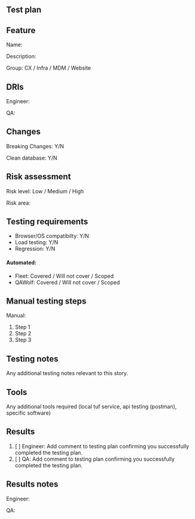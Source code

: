 ## Test plan

## Feature

Name:

Description:

Group: CX / Infra / MDM / Website

## DRIs

Engineer:

QA: 

## Changes

Breaking Changes: Y/N

Clean database: Y/N

## Risk assessment

Risk level: Low / Medium / High

Risk area: 

## Testing requirements

- Browser/OS compatibilty: Y/N
- Load testing: Y/N
- Regression: Y/N

#### Automated:

- Fleet: Covered / Will not cover / Scoped
- QAWolf: Covered / Will not cover / Scoped

## Manual testing steps

Manual:
1. Step 1
2. Step 2
3. Step 3

## Testing notes
Any additional testing notes relevant to this story.

## Tools
Any additional tools required (local tuf service, api testing (postman), specific software)

## Results

1. [ ] Engineer: Add comment to testing plan confirming you successfully completed the testing plan. 
2. [ ] QA: Add comment to testing plan confirming you successfully completed the testing plan. 

## Results notes

Engineer: 

QA: 
